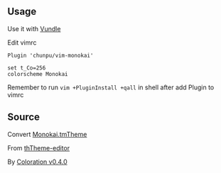 Usage
---

Use it with [Vundle](http://github.com/gmarik/Vundle.vim)

Edit vimrc

```vim
Plugin 'chunpu/vim-monokai'

set t_Co=256
colorscheme Monokai
```

Remember to run `vim +PluginInstall +qall` in shell after add Plugin to vimrc


Source
---

Convert [Monokai.tmTheme](assets/Monokai.tmTheme)

From [thTheme-editor](http://tmtheme-editor.herokuapp.com/)

By [Coloration v0.4.0](http://github.com/sickill/coloration)
